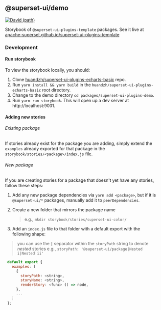 ## @superset-ui/demo

[![David (path)](https://img.shields.io/david/apache-superset/superset-ui-plugins-template.svg?path=packages%2Fsuperset-ui-demo&style=flat-square)](https://david-dm.org/apache-superset/superset-ui-plugins-template?path=packages/superset-ui-demo)

Storybook of `@superset-ui-plugins-template` packages. See it live at
[apache-superset.github.io/superset-ui-plugins-template](https://apache-superset.github.io/superset-ui-plugins-template)

### Development

#### Run storybook

To view the storybook locally, you should:

1. Clone [huandzh/superset-ui-plugins-echarts-basic](https://github.com/huandzh/superset-ui-plugins-echarts-basic.git) repo.
2. Run `yarn install && yarn build` in the `huandzh/superset-ui-plugins-echarts-basic` root directory.
3. Change to the demo directory `cd packages/superset-ui-plugins-demo`.
4. Run `yarn run storybook`.  This will open up a dev server at http://localhost:9001.

#### Adding new stories

###### Existing package

If stories already exist for the package you are adding, simply extend the `examples` already
exported for that package in the `storybook/stories/<package>/index.js` file.

###### New package

If you are creating stories for a package that doesn't yet have any stories, follow these steps:

1. Add any new package dependencies via
   `yarn add <package>`, but if it is `@superset-ui/*` packages, manually add it to `peerDependencies`.

2. Create a new folder that mirrors the package name

   > e.g., `mkdir storybook/stories/superset-ui-color/`

3. Add an `index.js` file to that folder with a default export with the following shape:

> you can use the `|` separator within the `storyPath` string to denote _nested_ stories e.g.,
> `storyPath: '@superset-ui/package|Nested i|Nested ii'`

```javascript
 default export {
   examples: [
     {
       storyPath: <string>,
       storyName: <string>,
       renderStory: <func> () => node,
     },
     ...
   ]
 };
```

